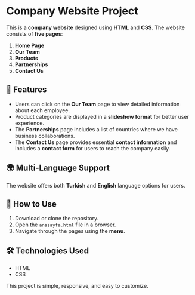 # Company Website Project  

This is a **company website** designed using **HTML** and **CSS**. The website consists of **five pages**:

1. **Home Page**  
2. **Our Team**  
3. **Products**  
4. **Partnerships**  
5. **Contact Us**  


## 📌 Features  
- Users can click on the **Our Team** page to view detailed information about each employee.  
- Product categories are displayed in a **slideshow format** for better user experience.  
- The **Partnerships** page includes a list of countries where we have business collaborations.  
- The **Contact Us** page provides essential **contact information** and includes a **contact form** for users to reach the company easily.


## 🌍 Multi-Language Support  
The website offers both **Turkish** and **English** language options for users.


## 🚀 How to Use  
1. Download or clone the repository.  
2. Open the `anasayfa.html` file in a browser.  
3. Navigate through the pages using the **menu**.  

## 🛠️ Technologies Used  
- HTML  
- CSS  

This project is simple, responsive, and easy to customize.  
